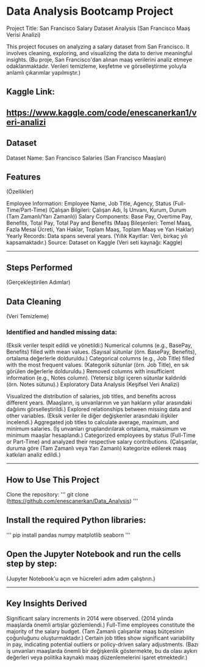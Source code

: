 # Data Analysis Bootcamp Project
Project Title: San Francisco Salary Dataset Analysis
(San Francisco Maaş Verisi Analizi)

This project focuses on analyzing a salary dataset from San Francisco. It involves cleaning, exploring, and visualizing the data to derive meaningful insights.
(Bu proje, San Francisco'dan alınan maaş verilerini analiz etmeye odaklanmaktadır. Verileri temizleme, keşfetme ve görselleştirme yoluyla anlamlı çıkarımlar yapılmıştır.)

## Kaggle Link:

https://www.kaggle.com/code/enescanerkan1/veri-analizi
--------------------------------------------------------------------------------------------------------------------------------------------------------------------
## Dataset
Dataset Name: San Francisco Salaries
(San Francisco Maaşları)

## Features
(Özellikler)

Employee Information: Employee Name, Job Title, Agency, Status (Full-Time/Part-Time)
(Çalışan Bilgileri: Çalışan Adı, İş Unvanı, Kurum, Durum (Tam Zamanlı/Yarı Zamanlı))
Salary Components: Base Pay, Overtime Pay, Benefits, Total Pay, Total Pay and Benefits
(Maaş Bileşenleri: Temel Maaş, Fazla Mesai Ücreti, Yan Haklar, Toplam Maaş, Toplam Maaş ve Yan Haklar)
Yearly Records: Data spans several years.
(Yıllık Kayıtlar: Veri, birkaç yılı kapsamaktadır.)
Source: Dataset on Kaggle
(Veri seti kaynağı: Kaggle)

--------------------------------------------------------------------------------------------------------------------------------------------------------------------

## Steps Performed
(Gerçekleştirilen Adımlar)

## Data Cleaning
(Veri Temizleme)

### Identified and handled missing data:
(Eksik veriler tespit edildi ve yönetildi:)
Numerical columns (e.g., BasePay, Benefits) filled with mean values.
(Sayısal sütunlar (örn. BasePay, Benefits), ortalama değerlerle dolduruldu.)
Categorical columns (e.g., Job Title) filled with the most frequent values.
(Kategorik sütunlar (örn. Job Title), en sık görülen değerlerle dolduruldu.)
Removed columns with insufficient information (e.g., Notes column).
(Yetersiz bilgi içeren sütunlar kaldırıldı (örn. Notes sütunu).)
Exploratory Data Analysis
(Keşifsel Veri Analizi)

Visualized the distribution of salaries, job titles, and benefits across different years.
(Maaşların, iş unvanlarının ve yan hakların yıllar arasındaki dağılımı görselleştirildi.)
Explored relationships between missing data and other variables.
(Eksik veriler ile diğer değişkenler arasındaki ilişkiler incelendi.)
Aggregated job titles to calculate average, maximum, and minimum salaries.
(İş unvanları gruplandırılarak ortalama, maksimum ve minimum maaşlar hesaplandı.)
Categorized employees by status (Full-Time or Part-Time) and analyzed their respective salary contributions.
(Çalışanlar, duruma göre (Tam Zamanlı veya Yarı Zamanlı) kategorize edilerek maaş katkıları analiz edildi.)


--------------------------------------------------------------------------------------------------------------------------------------------------------------------

## How to Use This Project
Clone the repository:
'''
git clone (https://github.com/enescanerkan/Data_Analysis)
'''

## Install the required Python libraries:
'''
pip install pandas numpy matplotlib seaborn
'''

## Open the Jupyter Notebook and run the cells step by step:
(Jupyter Notebook'u açın ve hücreleri adım adım çalıştırın.)

--------------------------------------------------------------------------------------------------------------------------------------------------------------------

## Key Insights Derived
Significant salary increments in 2014 were observed.
(2014 yılında maaşlarda önemli artışlar gözlemlendi.)
Full-Time employees constitute the majority of the salary budget.
(Tam Zamanlı çalışanlar maaş bütçesinin çoğunluğunu oluşturmaktadır.)
Certain job titles show significant variability in pay, indicating potential outliers or policy-driven salary adjustments.
(Bazı iş unvanları maaşlarda önemli bir değişkenlik göstermekte, bu da olası aykırı değerleri veya politika kaynaklı maaş düzenlemelerini işaret etmektedir.)




